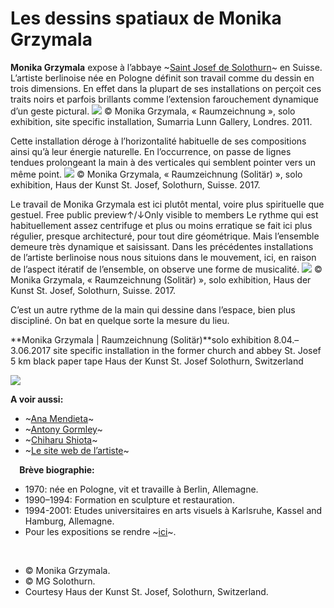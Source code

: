# 
# Les dessins spatiaux de Monika Grzymala
**Monika Grzymala** expose à l’abbaye ~[Saint Josef de Solothurn](http://www.hausderkunst.ch/)~ en Suisse.
L’artiste berlinoise née en Pologne définit son travail comme du dessin en trois dimensions.
En effet dans la plupart de ses installations on perçoit ces traits noirs et parfois brillants comme l’extension farouchement dynamique d’un geste pictural.
![](monika-grzymala-dessiner-en-3d/Monika-Grzymala-Raumzeichnung-Solita-r-art-art-contemporain-installation-exposition-sculpture.jpg)
© Monika Grzymala, « Raumzeichnung », solo exhibition, site specific installation, Sumarria Lunn Gallery, Londres. 2011.
 
Cette installation déroge à l’horizontalité habituelle de ses compositions ainsi qu’à leur énergie naturelle. En l’occurrence, on passe de lignes tendues prolongeant la main à des verticales qui semblent pointer vers un même point.
![](monika-grzymala-dessiner-en-3d/Monika-Grzymala-Raumzeichnung-Solita-r-art-art-contemporain-installation-exposition-sculpture-3.jpg)
© Monika Grzymala, « Raumzeichnung (Solitär) », solo exhibition, Haus der Kunst St. Josef, Solothurn, Suisse. 2017.
 
Le travail de Monika Grzymala est ici plutôt mental, voire plus spirituelle que gestuel.
Free public preview↑/↓Only visible to members
Le rythme qui est habituellement assez centrifuge et plus ou moins erratique se fait ici plus régulier, presque architecturé, pour tout dire géométrique. Mais l’ensemble demeure très dynamique et saisissant.
Dans les précédentes installations de l’artiste berlinoise nous nous situions dans le mouvement, ici, en raison de l’aspect itératif de l’ensemble, on observe une forme de musicalité.
![](monika-grzymala-dessiner-en-3d/Monika-Grzymala-Raumzeichnung-Solita-r-art-art-contemporain-installation-exposition-sculpture-4.jpg)
© Monika Grzymala, « Raumzeichnung (Solitär) », solo exhibition, Haus der Kunst St. Josef, Solothurn, Suisse. 2017.
 
C’est un autre rythme de la main qui dessine dans l’espace, bien plus discipliné. On bat en quelque sorte la mesure du lieu.

**Monika Grzymala | Raumzeichnung (Solitär)**solo exhibition 8.04.–3.06.2017 site specific installation in the former church and abbey St. Josef 5 km black paper tape Haus der Kunst St. Josef Solothurn, Switzerland

![](monika-grzymala-dessiner-en-3d/Monika-Grzymala-Raumzeichnung-Solita-r-art-art-contemporain-installation-exposition-sculpture.003.jpg)

**A voir aussi:**
* ~[Ana Mendieta](https://www.artefields.net/ana-mendieta-body-art/)~
* ~[Antony Gormley](https://www.artefields.net/antony-gormley-monographie/)~
* ~[Chiharu Shiota](https://www.artefields.net/chiharu-shiota-monographie/)~
* ~[Le site web de l’artiste](http://www.t-r-a-n-s-i-t.net/)~

⠀
**Brève biographie:**
* 1970: née en Pologne, vit et travaille à Berlin, Allemagne.
* 1990–1994: Formation en sculpture et restauration.
* 1994-2001: Etudes universitaires en arts visuels à Karlsruhe, Kassel and Hamburg, Allemagne.
* Pour les expositions se rendre ~[ici](http://www.t-r-a-n-s-i-t.net/biography.html)~.

⠀
* © Monika Grzymala.
* © MG Solothurn.
* Courtesy Haus der Kunst St. Josef, Solothurn, Switzerland.
